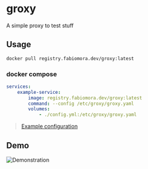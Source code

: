 # groxy

A simple proxy to test stuff

## Usage

```sh
docker pull registry.fabiomora.dev/groxy:latest
```

### docker compose

```yml
services:
    example-service:
        image: registry.fabiomora.dev/groxy:latest
        command: --config /etc/groxy/groxy.yaml
        volumes:
            - ./config.yml:/etc/groxy/groxy.yaml
```

> [Example configuration](example.yml)

## Demo

![Demonstration](assets/example.gif)

